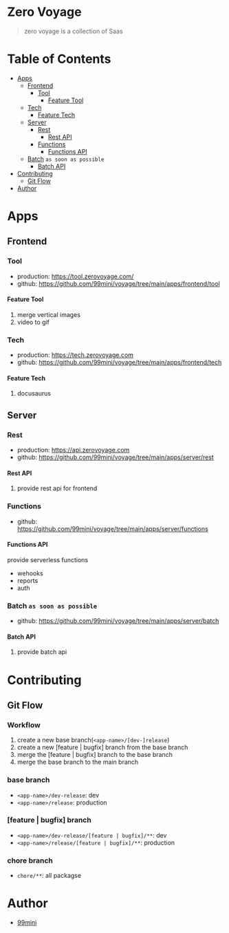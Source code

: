 # Zero Voyage

> zero voyage is a collection of Saas

# Table of Contents

- [Apps](#apps)
  - [Frontend](#frontend)
    - [Tool](#tool)
      - [Feature Tool](#feature-tool)
  - [Tech](#tech)
    - [Feature Tech](#feature-tech)
  - [Server](#server)
    - [Rest](#rest)
      - [Rest API](#rest-api)
    - [Functions](#functions)
      - [Functions API](#functions-api)
  - [Batch](#batch) `as soon as possible`
    - [Batch API](#batch-api)
- [Contributing](#contributing)
  - [Git Flow](#git-flow)
- [Author](#author)

# Apps

## Frontend

### Tool

- production: https://tool.zerovoyage.com/
- github: https://github.com/99mini/voyage/tree/main/apps/frontend/tool

#### Feature Tool

1. merge vertical images
2. video to gif

### Tech

- production: https://tech.zerovoyage.com
- github: https://github.com/99mini/voyage/tree/main/apps/frontend/tech

#### Feature Tech

1. docusaurus

## Server

### Rest

- production: https://api.zerovoyage.com
- github: https://github.com/99mini/voyage/tree/main/apps/server/rest

#### Rest API

1. provide rest api for frontend

### Functions

- github: https://github.com/99mini/voyage/tree/main/apps/server/functions

#### Functions API

provide serverless functions

- wehooks
- reports
- auth

### Batch `as soon as possible`

- github: https://github.com/99mini/voyage/tree/main/apps/server/batch

#### Batch API

1. provide batch api

# Contributing

## Git Flow

### Workflow

1. create a new base branch(`<app-name>/[dev-]release`)
2. create a new [feature | bugfix] branch from the base branch
3. merge the [feature | bugfix] branch to the base branch
4. merge the base branch to the main branch

### base branch

- `<app-name>/dev-release`: dev
- `<app-name>/release`: production

### [feature | bugfix] branch

- `<app-name>/dev-release/[feature | bugfix]/**`: dev
- `<app-name>/release/[feature | bugfix]/**`: production

### chore branch

- `chore/**`: all packagse

# Author

- [99mini](https://github.com/99mini)
